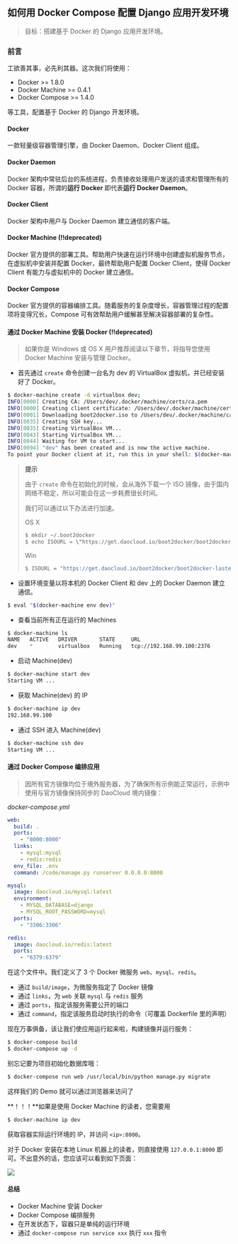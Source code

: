 ## 如何用 Docker Compose 配置 Django 应用开发环境

> 目标：搭建基于 Docker 的 Django 应用开发环境。

### 前言

工欲善其事，必先利其器。这次我们将使用：

* Docker >= 1.8.0
* Docker Machine >= 0.4.1
* Docker Compose >= 1.4.0

等工具，配置基于 Docker 的 Django 开发环境。

#### Docker

一款轻量级容器管理引擎，由 Docker Daemon、Docker Client 组成。

#### Docker Daemon

Docker 架构中常驻后台的系统进程，负责接收处理用户发送的请求和管理所有的 Docker 容器，所谓的**运行 Docker** 即代表**运行 Docker Daemon**。

#### Docker Client

Docker 架构中用户与 Docker Daemon 建立通信的客户端。

#### Docker Machine (!!deprecated)

Docker 官方提供的部署工具。帮助用户快速在运行环境中创建虚拟机服务节点，在虚拟机中安装并配置 Docker，最终帮助用户配置 Docker Client，使得 Docker Client 有能力与虚拟机中的 Docker 建立通信。

#### Docker Compose

Docker 官方提供的容器编排工具。随着服务的复杂度增长，容器管理过程的配置项将变得冗长，Compose 可有效帮助用户缓解甚至解决容器部署的复杂性。

#### 通过 Docker Machine 安装 Docker (!!deprecated)

> 如果你是 Windows 或 OS X 用户推荐阅读以下章节，将指导您使用 Docker Machine 安装与管理 Docker。

* 首先通过 `create` 命令创建一台名为 dev 的 VirtualBox 虚拟机，并已经安装好了 Docker。

```bash
$ docker-machine create -d virtualbox dev;
INFO[0000] Creating CA: /Users/dev/.docker/machine/certs/ca.pem
INFO[0000] Creating client certificate: /Users/dev/.docker/machine/certs/cert.pem
INFO[0001] Downloading boot2docker.iso to /Users/dev/.docker/machine/cache/boot2docker.iso...
INFO[0035] Creating SSH key...
INFO[0035] Creating VirtualBox VM...
INFO[0043] Starting VirtualBox VM...
INFO[0044] Waiting for VM to start...
INFO[0094] "dev" has been created and is now the active machine.
To point your Docker client at it, run this in your shell: $(docker-machine env dev)
```

> **提示**
>
> 由于 `create` 命令在初始化的时候，会从海外下载一个 ISO 镜像，由于国内网络不稳定，所以可能会在这一步耗费很长时间。
> 
> 我们可以通过以下办法进行加速。
> 
> OS X
> 
> ```bash
> $ mkdir ~/.boot2docker
> $ echo ISOURL = \"https://get.daocloud.io/boot2docker/boot2docker-lastest.iso\" > ~/.boot2docker/profile
> ```
> 
> Win
> 
> ```bash
> $ ISOURL = "https://get.daocloud.io/boot2docker/boot2docker-lastest.iso"
> ```

* 设置环境变量以将本机的 Docker Client 和 dev 上的 Docker Daemon 建立通信。

```bash
$ eval "$(docker-machine env dev)"
```

* 查看当前所有正在运行的 Machines

```bash
$ docker-machine ls
NAME   ACTIVE   DRIVER       STATE     URL
dev    *        virtualbox   Running   tcp://192.168.99.100:2376

```

* 启动 Machine(dev)

```bash
$ docker-machine start dev
Starting VM ...
```

* 获取 Machine(dev) 的 IP

```bash
$ docker-machine ip dev
192.168.99.100
```

* 通过 SSH 进入 Machine(dev)

```bash
$ docker-machine ssh dev
Starting VM ...
```

#### 通过 Docker Compose 编排应用

> 因所有官方镜像均位于境外服务器，为了确保所有示例能正常运行，示例中使用与官方镜像保持同步的 DaoCloud 境内镜像：

*docker-compose.yml*

```yaml
web:
  build: .
  ports:
    - "8000:8000"
  links:
    - mysql:mysql
    - redis:redis
  env_file: .env
  command: /code/manage.py runserver 0.0.0.0:8000

mysql:
  image: daocloud.io/mysql:latest
  environment:
    - MYSQL_DATABASE=django
    - MYSQL_ROOT_PASSWORD=mysql
  ports:
    - "3306:3306"

redis:
  image: daocloud.io/redis:latest
  ports:
    - "6379:6379"
```

在这个文件中。我们定义了 3 个 Docker 微服务 `web`、`mysql`、`redis`。

- 通过 `build/image`，为微服务指定了 Docker 镜像
- 通过 `links`，为 `web` 关联 `mysql` 与 `redis` 服务
- 通过 `ports`，指定该服务需要公开的端口
- 通过 `command`，指定该服务启动时执行的命令（可覆盖 Dockerfile 里的声明）

现在万事俱备，该让我们使应用运行起来啦，构建镜像并运行服务：

```bash
$ docker-compose build
$ docker-compose up -d
```

别忘记要为项目初始化数据库哦：

```bash
$ docker-compose run web /usr/local/bin/python manage.py migrate
```

这样我们的 Demo 就可以通过浏览器来访问了

**！！！**如果是使用 Docker Machine 的读者，您需要用

```bash
$ docker-machine ip dev
```

获取容器实际运行环境的 IP，并访问 `<ip>:8000`。

对于 Docker 安装在本地 Linux 机器上的读者，则直接使用 `127.0.0.1:8000` 即可。不出意外的话，您应该可以看到如下页面：

![](http://7xi8kv.com5.z0.glb.qiniucdn.com/python-django-sample-pic.png)

#### 总结

* Docker Machine 安装 Docker
* Docker Compose 编排服务
* 在开发状态下，容器只是单纯的运行环境
* 通过 `docker-compose run service xxx` 执行 `xxx` 指令
